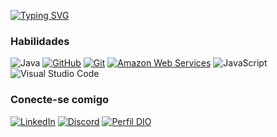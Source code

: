 [![Typing SVG](https://readme-typing-svg.demolab.com?font=Fira+Code&weight=700&size=25&pause=1000&color=6E1C4CA4&center=true&vCenter=true&width=435&separator=%3C&lines=Hello+Friends%3CBem+Vindos+ao+meu+GitHub%3CSou+um+QA+em+constru%C3%A7%C3%A3o%3CCaso+queira+colaborar%3Centre+em+contato+;P)](https://git.io/typing-svg)
### Habilidades
![Java](https://img.shields.io/badge/Java-ED8B00?style=for-the-badge&logo=openjdk&logoColor=white) [![GitHub](https://img.shields.io/badge/GitHub-000?style=for-the-badge&logo=github&logoColor=30A3DC)](https://docs.github.com/) [![Git](https://img.shields.io/badge/Git-000?style=for-the-badge&logo=git&logoColor=E94D5F)](https://git-scm.com/doc) [![Amazon Web Services](https://img.shields.io/badge/Amazon_AWS-232F3E?style=for-the-badge&logo=amazon-aws&logoColor=white)](https://aws.amazon.com/) ![JavaScript](https://img.shields.io/badge/JavaScript-000?style=for-the-badge&logo=javascript) ![Visual Studio Code](https://img.shields.io/badge/-Visual%20Studio%20Code-05122A?style=flat&logo=visual-studio-code&logoColor=007ACC)
### Conecte-se comigo
[![LinkedIn](https://img.shields.io/badge/LinkedIn-000?style=for-the-badge&logo=linkedin&logoColor=0E76A8)](https://www.linkedin.com/in/riickssilva)       [![Discord](https://img.shields.io/badge/Discord-000?style=for-the-badge&logo=discord)](https://www.discord.com/in/rick.ssilva/) [![Perfil DIO](https://img.shields.io/badge/-Meu%20Perfil%20na%20DIO-30A3DC?style=for-the-badge)](https://web.dio.me/users/rick_sub)
